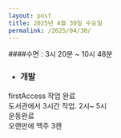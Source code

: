 ```yaml
---
layout: post
title: 2025년 4월 30일 수요일
permalink: /2025/04/30/
---
```

####수면 : 3시 20분 ~ 10시 48분<br/>
* ### 개발<br/>
firstAccess 작업 완료<br/>
도서관에서 3시간 작업. 2시~ 5시<br/>
운동완료<br/>
오랜만에 맥주 3캔